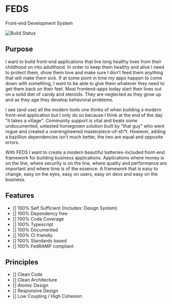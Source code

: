 # FEDS

Front-end Development System

![Build Status](https://reportingsystemsinc.visualstudio.com/Development/_apis/build/status/FEDS-build-pipeline)

## Purpose

I want to build front-end applications that live long healthy lives from their childhood on into adulthood. In order to keep them healthy and alive I need to protect them, show them love and make sure I don't feed them anything that will make them sick. If at some point in time my apps happen to come down with something, I want to be able to give them whatever they need to get them back on their feet. Most frontend-apps today start their lives out on a solid diet of candy and steroids. They are neglected as they grow up and as they age they develop behavioral problems. 

I see (and use) all the modern tools one thinks of when building a modern front-end application but I only do so because I think at the end of the day "it takes a village". Community support is vital and beats some undocumented, untested homegrown solution built by "that guy" who went rogue and created a overengineered masterpiece-of-sh*t. However, adding a bazillion dependencies isn't much better, the two are equal and opposite errors.

With FEDS I want to create a modern beautiful batteries-included front-end framework for building business applications. Applications where money is on the line, where security is on the line, where quality and performance are important and where time is of the essence. A framework that is easy to change, easy on the eyes, easy on users, easy on devs and easy on the business. 

## Features

- [] 100% Self Sufficient (Includes: Design System) 
- [] 100% Dependency free
- [] 100% Code Coverage
- [] 100% Typescript
- [] 100% Documented
- [] 100% CI friendly
- [] 100% Standards based
- [] 100% FedRAMP compliant

## Principles

- [] Clean Code 
- [] Clean Architecture
- [] Atomic Design 
- [] Responsive Design
- [] Low Coupling / High Cohesion

